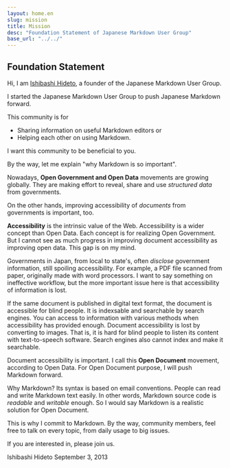 ```yaml
---
layout: home.en
slug: mission
title: Mission
desc: "Foundation Statement of Japanese Markdown User Group"
base_url: "../../"
---
```


## Foundation Statement

Hi, I am [Ishibashi Hideto], a founder of the Japanese Markdown User Group.

I started the Japanese Markdown User Group to push Japanese Markdown forward.

This community is for

- Sharing information on useful Markdown editors or
- Helping each other on using Markdown.

I want this community to be beneficial to you.

By the way, let me explain "why Markdown is so important".

Nowadays, **Open Government and Open Data** movements are growing globally. They are making effort to reveal, share and use *structured data* from governments.

On the other hands, improving accessibility of *documents* from governments is important, too.

**Accessibility** is the intrinsic value of the Web. Accessibility is a wider concept than Open Data. Each concept is for realizing Open Government. But I cannot see as much progress in improving document accessibility as improving open data. This gap is on my mind.

Governments in Japan, from local to state's, often *disclose* government information, still spoiling accessibility. For example, a PDF file scanned from paper, originally made with word processors. I want to say something on ineffective workflow, but the more important issue here is that accessibility of information is lost.

If the same document is published in digital text format, the document is accessible for blind people. It is indexsable and searchable by search engines. You can access to information with various methods when accessibility has provided enough. Document accessibility is lost by converting to images. That is, it is hard for blind people to listen its content with text-to-speech software. Search engines also cannot index and make it searchable.

Document accessibility is important. I call this **Open Document** movement, according to Open Data. For Open Document purpose, I will push Markdown forward.

Why Markdown? Its syntax is based on email conventions. People can read and write Markdown text easily. In other words, Markdown source code is *readable* and *writable* enough. So I would say Markdown is a realistic solution for Open Document.

This is why I commit to Markdown. By the way, community members, feel free to talk on every topic, from daily usage to big issues.

If you are interested in, please join us.

Ishibashi Hideto
September 3, 2013

[Ishibashi Hideto]: http://ishibashihideto.net
